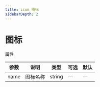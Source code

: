 ```yaml
---
title: icon 图标
sidebarDepth: 2
---
```

# 图标

<ClientOnly>
<icon-demos />
</ClientOnly>

属性

| 参数         | 说明         | 类型    | 可选         | 默认  |
| ------------ | ------------ | ------- | ------------ | ----- |
| name         | 图标名称         | string  | —            | —     |



